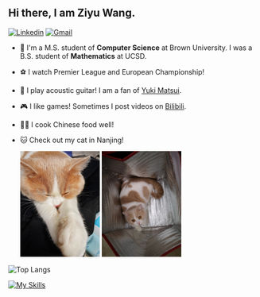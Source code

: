 ## Hi there, I am Ziyu Wang.

[![Linkedin](https://img.shields.io/badge/-LinkedIn-blue?style=flat&logo=Linkedin&logoColor=white)](https://www.linkedin.com/in/ziyuwang0372/)
[![Gmail](https://img.shields.io/badge/-Gmail-c14438?style=flat&logo=Gmail&logoColor=white)](mailto:ziw0372@gmail.com)


- :star2: I'm a M.S. student of **Computer Science** at Brown University. I was a B.S. student of **Mathematics** at UCSD.
- ⚽ I watch Premier League and European Championship!
- 🎸 I play acoustic guitar! I am a fan of [Yuki Matsui](https://www.youtube.com/channel/UCfy5pDNFUIpyXiqKn-CB2gg).
- 🎮 I like games! Sometimes I post videos on [Bilibili](https://space.bilibili.com/275823074).
- 🧑‍🍳 I cook Chinese food well!
- 🐱 Check out my cat in Nanjing!
  
  <img src="https://github.com/ZiyuWang0113/ZiyuWang0113/blob/main/images/3.jpg" width="160">  <img src="https://github.com/ZiyuWang0113/ZiyuWang0113/blob/main/images/4.jpg" width="160">
  
<!--START_SECTION:waka-->
<!--END_SECTION:waka-->

![Top Langs](https://github-readme-stats.vercel.app/api/top-langs/?username=ZiyuWang0113&layout=donut)

[![My Skills](https://skillicons.dev/icons?i=anaconda,django,flask,git,html,java,maven,nginx,nodejs,opencv,r,sqlite,vscode)](https://skillicons.dev)
